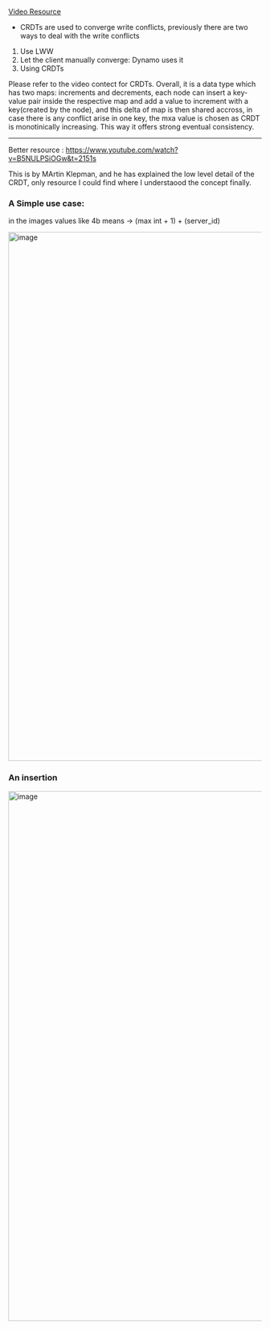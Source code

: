 [Video Resource](https://www.youtube.com/watch?v=gZP2VUmH05A)

- CRDTs are used to converge write conflicts, previously there are two ways to deal with the write conflicts
1. Use LWW
2. Let the client manually converge: Dynamo uses it
3. Using CRDTs

Please refer to the video contect for CRDTs. Overall, it is a data type which has two maps: increments and decrements, each node can insert a key-value pair inside the respective map and 
add a value to increment with a key(created by the node), and this delta of map is then shared accross, in case there is any conflict arise in one key, the mxa value is chosen as CRDT is monotinically
increasing. This way it offers strong eventual consistency.

---- 

Better resource : https://www.youtube.com/watch?v=B5NULPSiOGw&t=2151s

This is by MArtin Klepman, and he has explained the low level detail of the CRDT, only resource I could find where I understaood the concept finally.

### A Simple use case:

in the images values like 4b means -> (max int + 1) + (server_id)

<img width="1052" alt="image" src="https://github.com/user-attachments/assets/11677452-9c26-4608-8cb9-0734d5946b8e">

### An insertion 

<img width="1054" alt="image" src="https://github.com/user-attachments/assets/e871c643-5479-4d71-9e75-002169488b73">


